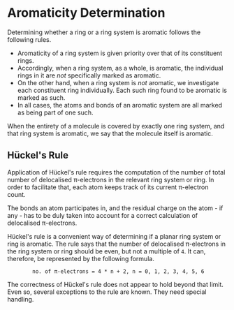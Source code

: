 # Aromaticity Determination

Determining whether a ring or a ring system is aromatic follows the
following rules.

- Aromaticity of a ring system is given priority over that of its
  constituent rings.
- Accordingly, when a ring system, as a whole, is aromatic, the
  individual rings in it are *not* specifically marked as aromatic.
- On the other hand, when a ring system is *not* aromatic, we
  investigate each constituent ring individually.  Each such ring
  found to be aromatic is marked as such.
- In all cases, the atoms and bonds of an aromatic system are all
  marked as being part of one such.

When the entirety of a molecule is covered by exactly one ring system,
and that ring system is aromatic, we say that the molecule itself is
aromatic.

## Hückel's Rule

Application of Hückel's rule requires the computation of the number of
total number of delocalised π-electrons in the relevant ring system or
ring.  In order to facilitate that, each atom keeps track of its
current π-electron count.

The bonds an atom participates in, and the residual charge on the
atom - if any - has to be duly taken into account for a correct
calculation of delocalised π-electrons.

Hückel's rule is a convenient way of determining if a planar ring
system or ring is aromatic.  The rule says that the number of
delocalised π-electrons in the ring system or ring should be even, but
not a multiple of `4`.  It can, therefore, be represented by the
following formula.

```
        no. of π-electrons = 4 * n + 2, n = 0, 1, 2, 3, 4, 5, 6
```

The correctness of Hückel's rule does not appear to hold beyond that
limit.  Even so, several exceptions to the rule are known.  They need
special handling.

